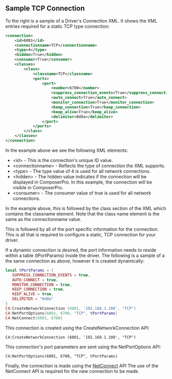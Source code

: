 ## Sample TCP Connection

To the right is a sample of a Driver's Connection XML. It shows the XML entries required for a static TCP type connection:


```xml
<connection>
    <id>6001</id>
    <connectionname>TCP</connectionname>
    <type>4</type>
    <hidden>True</hidden>
    <consumer>True</consumer>
    <classes>
        <class>
            <classname>TCP</classname>
            <ports>
                <port>
                    <number>6700</number>
                    <suppress_connection_events>True</suppress_connection_events>
                    <auto_connect>True</auto_connect>
                    <monitor_connection>True</monitor_connection>
                    <keep_connection>True</keep_connection>
                    <keep_alive>True</keep_alive>
                    <delimiter>0d0a</delimiter>
                </port>
            </ports>
        </class>
    </classes>
</connection>
```

In the example above we see the following XML elements:

- \<id\> - This is the connection's unique ID value.
- \<connectionname\> - Reflects the type of connection the XML supports.
- \<type\> - The type value of 4 is used for all network connections.
- \<hidden\> - The hidden value indicates if the connection will be displayed in ComposerPro. In this example, the connection will be visible in ComposerPro.
- \<consumer\> - The consumer value of true is used for all network connections.

In the example above, this is followed by the class section of the XML which contains the classname element. Note that the class name element is the same as the connectionname value.

This is followed by all of the port specific information for the connection. This is all that is required to configure a static, TCP connection for your driver.

If a dynamic connection is desired, the port information needs to reside within a table (tPortParams) inside the driver. The following is a sample of a the same connection as above, however it is created dynamically:

```lua
local tPortParams = {
   SUPPRESS_CONNECTION_EVENTS = true,
   AUTO_CONNECT = true,
   MONITOR_CONNECTION = true,
   KEEP_CONNECTION = true,
   KEEP_ALIVE = true,
   DELIMITER = "0d0a"
}
C4:CreateNetworkConnection (6001, '192.168.1.100', "TCP")
C4:NetPortOptions(6001, 6700, "TCP", tPortParams)
C4:NetConnect(6001, 6700)
```


This connection is created using the CreateNetworkConnection API:

`C4:CreateNetworkConnection (6001, '192.168.1.100', "TCP")`

This connection's port parameters are sent using the NetPortOptions API:

`C4:NetPortOptions(6001, 6700, "TCP", tPortParams)`

Finally, the connection is made using the [NetConnect][1] API The use of the NetConnect API is required for the new connection to be made.

[1]:	https://snap-one.github.io/docs-driverworks-api/#netconnect